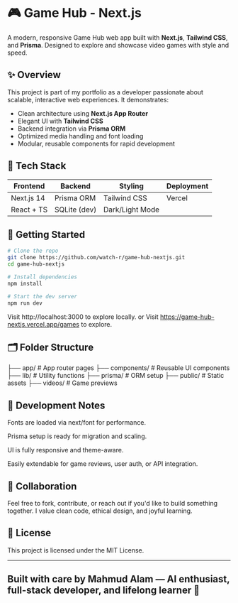 # 🎮 Game Hub - Next.js

A modern, responsive Game Hub web app built with **Next.js**, **Tailwind CSS**, and **Prisma**. Designed to explore and showcase video games with style and speed.

## ✨ Overview

This project is part of my portfolio as a developer passionate about scalable, interactive web experiences. It demonstrates:

- Clean architecture using **Next.js App Router**
- Elegant UI with **Tailwind CSS**
- Backend integration via **Prisma ORM**
- Optimized media handling and font loading
- Modular, reusable components for rapid development

## 🧰 Tech Stack

| Frontend       | Backend       | Styling        | Deployment |
|----------------|---------------|----------------|------------|
| Next.js 14     | Prisma ORM    | Tailwind CSS   | Vercel     |
| React + TS     | SQLite (dev)  | Dark/Light Mode|            |

## 🚀 Getting Started

```bash
# Clone the repo
git clone https://github.com/watch-r/game-hub-nextjs.git
cd game-hub-nextjs

# Install dependencies
npm install

# Start the dev server
npm run dev
```
Visit http://localhost:3000 to explore locally.
or
Visit https://game-hub-nextjs.vercel.app/games to explore.

##  🗂️ Folder Structure
├── app/              # App router pages
├── components/       # Reusable UI components
├── lib/              # Utility functions
├── prisma/           # ORM setup
├── public/           # Static assets
├── videos/           # Game previews

## 🧪 Development Notes
Fonts are loaded via next/font for performance.

Prisma setup is ready for migration and scaling.

UI is fully responsive and theme-aware.

Easily extendable for game reviews, user auth, or API integration.

## 🤝 Collaboration
Feel free to fork, contribute, or reach out if you'd like to build something together. I value clean code, ethical design, and joyful learning.

## 📜 License
This project is licensed under the MIT License.

---
Built with care by Mahmud Alam — AI enthusiast, full-stack developer, and lifelong learner 🌙
---
